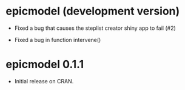 # epicmodel (development version)

* Fixed a bug that causes the steplist creator shiny app to fail (#2)

* Fixed a bug in function intervene()

# epicmodel 0.1.1

* Initial release on CRAN.
